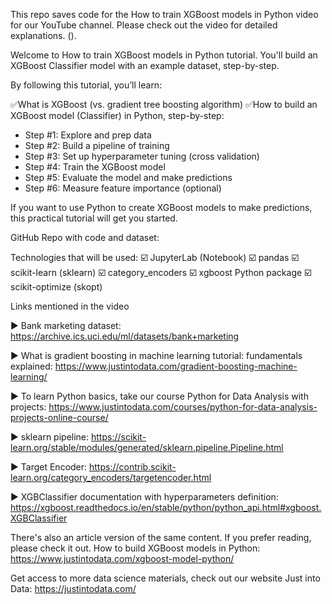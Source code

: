 This repo saves code for the How to train XGBoost models in Python video for our YouTube channel. Please check out the video for detailed explanations. ().

Welcome to How to train XGBoost models in Python tutorial. You'll build an XGBoost Classifier model with an example dataset, step-by-step.

By following this tutorial, you’ll learn:

✅What is XGBoost (vs. gradient tree boosting algorithm)
✅How to build an XGBoost model (Classifier) in Python, step-by-step:
- Step #1: Explore and prep data
- Step #2: Build a pipeline of training
- Step #3: Set up hyperparameter tuning (cross validation)
- Step #4: Train the XGBoost model
- Step #5: Evaluate the model and make predictions
- Step #6: Measure feature importance (optional)

If you want to use Python to create XGBoost models to make predictions, this practical tutorial will get you started.

GitHub Repo with code and dataset: 

Technologies that will be used: 
☑️ JupyterLab (Notebook)
☑️ pandas 
☑️ scikit-learn (sklearn) 
☑️ category_encoders 
☑️ xgboost Python package 
☑️ scikit-optimize (skopt)


Links mentioned in the video

► Bank marketing dataset: https://archive.ics.uci.edu/ml/datasets/bank+marketing

► What is gradient boosting in machine learning tutorial: fundamentals explained: https://www.justintodata.com/gradient-boosting-machine-learning/

► To learn Python basics, take our course Python for Data Analysis with projects:
https://www.justintodata.com/courses/python-for-data-analysis-projects-online-course/

► sklearn pipeline: https://scikit-learn.org/stable/modules/generated/sklearn.pipeline.Pipeline.html

► Target Encoder: https://contrib.scikit-learn.org/category_encoders/targetencoder.html

► XGBClassifier documentation with hyperparameters definition: https://xgboost.readthedocs.io/en/stable/python/python_api.html#xgboost.XGBClassifier

There's also an article version of the same content. If you prefer reading, please check it out. How to build XGBoost models in Python: https://www.justintodata.com/xgboost-model-python/

Get access to more data science materials, check out our website Just into Data: https://justintodata.com/
